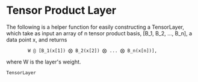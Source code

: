 # Tensor Product Layer

The following is a helper function for easily constructing a TensorLayer, which
take as input an array of n tensor product basis, [B_1, B_2, ..., B_n], a data
point x, and returns

            W ⨀ [B_1(x[1]) ⨂ B_2(x[2]) ⨂ ... ⨂ B_n(x[n])],

where W is the layer's weight.

```@docs
TensorLayer
```
